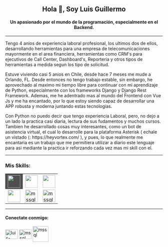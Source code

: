 <h2 align="center">Hola 👋, Soy Luis Guillermo</h2>
<h4 align="center">Un apasionado por el mundo de la programación, especialmente en el Backend.</h4>
<hr></hr>

<p>Tengo 4 anios  de experiencia laboral profesional, los ultimos dos de ellos, desarrollando herramientas para una empresa de telecomunicaciones mayormente en el area financiera, herramientas como CRM's para ejecutivos de Call Center, Dashboard's, Reporteria y otros tipos de herramientas a medida segun los tipo de solicitud.</p>

<p>Estuve viviendo casi 5 anios en Chile, desde hace 7 meses me mude a Orlando, FL. Desde entonces no tengo trabajo estable, sin embargo, he aprovechado al maximo mi tiempo libre para continuar con mi aprendizaje de Python, especialmente con los frameworks Django y Django Rest Framework. Ademas, me he adentrado mas al mundo del Frontend con Vue Js y me ha encantado, por lo que estoy siendo capaz de desarrollar una APP robusta y moderna juntando estas tecnologias.</p>

<p>Con Python no puedo decir que tengo experiencia Laboral, pero, no dejo a un lado la practica casi diaria, lectura de sus fudamentos y muchos cursos. Tambien he desarrollado cosas muy interesantes, como un bot de asistencia virtual, el cual lo desarrolle para la plataforma Asterisk ( echale un vistado (: https://heyvortex.com/ ), y pues, lo que realmente me encantaria es un trabajo que me permitiera utilizar a diario este lenguaje para asi mediante la practica ir reforzando cada vez mas mi skill con el.</p>

<hr>
<h3>Mis Skills:</h3>

<table>
  <tr>
    <th style="background-color: #4e4e4e !important;"><img src="https://www.svgrepo.com/show/303229/microsoft-sql-server-logo.svg" width="40" height="40"/></th>
    <th><img src="https://www.svgrepo.com/show/374016/python.svg"  width="40" height="40"/></th>
    <th><img src="https://www.svgrepo.com/show/373554/django.svg"  width="40" height="40"/></th>
  </tr>
  <tr>
    <td><img src="https://www.svgrepo.com/show/349474/php.svg"  width="40" height="40"/></td>
    <td><img src="https://www.svgrepo.com/show/303379/laravel-logo.svg" alt="mssql" width="40" height="40"/></td>
    <td><img src="https://www.svgrepo.com/show/303494/vue-9-logo.svg" alt="mssql" width="40" height="40"/></td>
  </tr>
</table>
<hr>
<h4 align="left">Conectate conmigo:</h4>
<p align="left">
<a href="https://linkedin.com/in/luis-guillermo-valbuena-a3a6b4222" target="_blank"><img align="center" src="https://raw.githubusercontent.com/rahuldkjain/github-profile-readme-generator/master/src/images/icons/Social/linked-in-alt.svg" alt="luis-guillermo-valbuena-a3a6b4222" height="30" width="40" /></a>
<a href="mailto:luisguillermo.sk@gmail.com"><img align="center" src="https://www.svgrepo.com/show/223047/gmail.svg" alt="mssql" height="30" width="40"/><a/>
<a target="_blank href="https://drive.google.com/file/d/116nsM3N_jLCrIRxz8f5ytaS7u1El571B/view?usp=sharing"><img align="center" src="https://www.svgrepo.com/show/281753/curriculum.svg" alt="mssql" height="50" width="50"/><a/>
</p>
